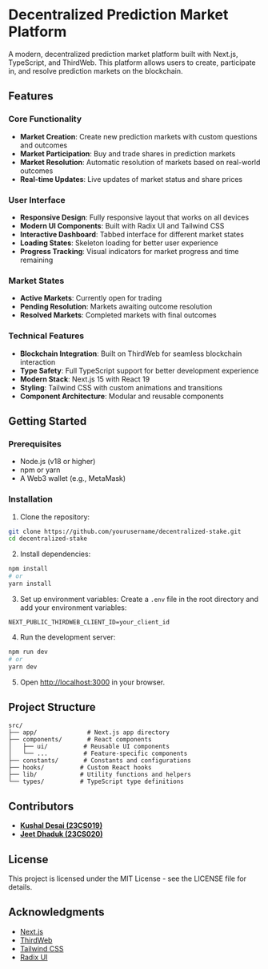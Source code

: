 # Decentralized Prediction Market Platform

A modern, decentralized prediction market platform built with Next.js, TypeScript, and ThirdWeb. This platform allows users to create, participate in, and resolve prediction markets on the blockchain.

## Features

### Core Functionality
- **Market Creation**: Create new prediction markets with custom questions and outcomes
- **Market Participation**: Buy and trade shares in prediction markets
- **Market Resolution**: Automatic resolution of markets based on real-world outcomes
- **Real-time Updates**: Live updates of market status and share prices

### User Interface
- **Responsive Design**: Fully responsive layout that works on all devices
- **Modern UI Components**: Built with Radix UI and Tailwind CSS
- **Interactive Dashboard**: Tabbed interface for different market states
- **Loading States**: Skeleton loading for better user experience
- **Progress Tracking**: Visual indicators for market progress and time remaining

### Market States
- **Active Markets**: Currently open for trading
- **Pending Resolution**: Markets awaiting outcome resolution
- **Resolved Markets**: Completed markets with final outcomes

### Technical Features
- **Blockchain Integration**: Built on ThirdWeb for seamless blockchain interaction
- **Type Safety**: Full TypeScript support for better development experience
- **Modern Stack**: Next.js 15 with React 19
- **Styling**: Tailwind CSS with custom animations and transitions
- **Component Architecture**: Modular and reusable components

## Getting Started

### Prerequisites
- Node.js (v18 or higher)
- npm or yarn
- A Web3 wallet (e.g., MetaMask)

### Installation

1. Clone the repository:
```bash
git clone https://github.com/yourusername/decentralized-stake.git
cd decentralized-stake
```

2. Install dependencies:
```bash
npm install
# or
yarn install
```

3. Set up environment variables:
Create a `.env` file in the root directory and add your environment variables:
```
NEXT_PUBLIC_THIRDWEB_CLIENT_ID=your_client_id
```

4. Run the development server:
```bash
npm run dev
# or
yarn dev
```

5. Open [http://localhost:3000](http://localhost:3000) in your browser.

## Project Structure

```
src/
├── app/              # Next.js app directory
├── components/       # React components
│   ├── ui/          # Reusable UI components
│   └── ...          # Feature-specific components
├── constants/       # Constants and configurations
├── hooks/          # Custom React hooks
├── lib/            # Utility functions and helpers
└── types/          # TypeScript type definitions
```

## Contributors

- **[Kushal Desai (23CS019)](https://github.com/KushalvDesai)**
- **[Jeet Dhaduk (23CS020)](https://github.com/23CS020DhadukJeet)**

## License

This project is licensed under the MIT License - see the LICENSE file for details.

## Acknowledgments

- [Next.js](https://nextjs.org/)
- [ThirdWeb](https://thirdweb.com/)
- [Tailwind CSS](https://tailwindcss.com/)
- [Radix UI](https://www.radix-ui.com/)